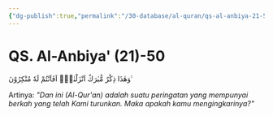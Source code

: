 ```yaml
---
{"dg-publish":true,"permalink":"/30-database/al-quran/qs-al-anbiya-21-50/"}
---
```



# QS. Al-Anbiya' (21)-50
وَهٰذَا ذِكْرٌ مُّبٰرَكٌ اَنْزَلْنٰهُۗ اَفَاَنْتُمْ لَهٗ مُنْكِرُوْنَ ࣖ

Artinya: *"Dan ini (Al-Qur'an) adalah suatu peringatan yang mempunyai berkah yang telah Kami turunkan. Maka apakah kamu mengingkarinya?"*
